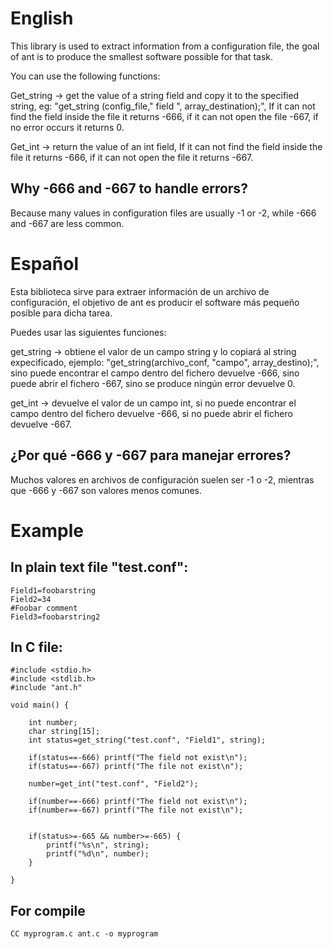 # English

This library is used to extract information from a configuration file, the goal of ant is to produce the smallest software possible for that task.

You can use the following functions:

Get_string -> get the value of a string field and copy it to the specified string, eg: "get_string (config_file," field ", array_destination);", 
If it can not find the field inside the file it returns -666, if it can not open the file -667, if no error occurs it returns 0.

Get_int -> return the value of an int field, 
If it can not find the field inside the file it returns -666, if it can not open the file it returns -667.

## Why -666 and -667 to handle errors? 
Because many values ​​in configuration files are usually -1 or -2, while 
-666 and -667 are less common.

# Español

Esta biblioteca sirve para extraer información de un archivo de configuración, el objetivo de ant es producir el software más pequeño posible para dicha tarea.

Puedes usar las siguientes funciones:

get_string -> obtiene el valor de un campo string y lo copiará al string expecificado, ejemplo: "get_string(archivo_conf, "campo", array_destino);", 
sino puede encontrar el campo dentro del fichero devuelve -666, sino puede abrir el fichero -667, sino se produce ningún error devuelve 0.

get_int -> devuelve el valor de un campo int, 
si no puede encontrar el campo dentro del fichero devuelve -666, si no puede abrir el fichero devuelve -667.

## ¿Por qué -666 y -667 para manejar errores?
Muchos valores en archivos de configuración suelen ser -1 o -2, mientras 
que -666 y -667 son valores menos comunes.

# Example

## In plain text file "test.conf":
```
Field1=foobarstring
Field2=34
#Foobar comment
Field3=foobarstring2
```
## In C file:

```
#include <stdio.h>
#include <stdlib.h>
#include "ant.h"

void main() {
    
    int number;
    char string[15];
    int status=get_string("test.conf", "Field1", string);
    
    if(status==-666) printf("The field not exist\n");
    if(status==-667) printf("The file not exist\n");
    
    number=get_int("test.conf", "Field2");
    
    if(number==-666) printf("The field not exist\n");
    if(number==-667) printf("The file not exist\n");
    
    
    if(status>=-665 && number>=-665) {
        printf("%s\n", string);
        printf("%d\n", number);
    }
    
}
```
## For compile
```
CC myprogram.c ant.c -o myprogram
```
